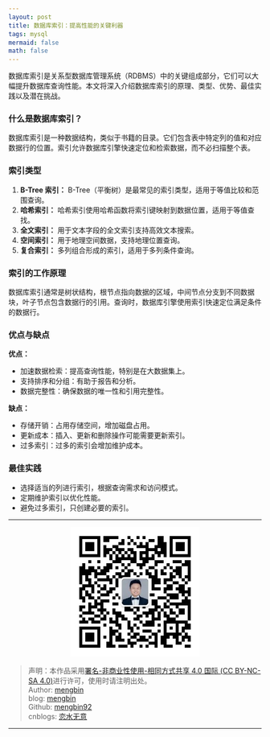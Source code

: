 ```yaml
---
layout: post
title: 数据库索引：提高性能的关键利器
tags: mysql
mermaid: false
math: false
---  
```


数据库索引是关系型数据库管理系统（RDBMS）中的关键组成部分，它们可以大幅提升数据库查询性能。本文将深入介绍数据库索引的原理、类型、优势、最佳实践以及潜在挑战。

### 什么是数据库索引？

数据库索引是一种数据结构，类似于书籍的目录。它们包含表中特定列的值和对应数据行的位置。索引允许数据库引擎快速定位和检索数据，而不必扫描整个表。

### 索引类型

1. **B-Tree 索引：** B-Tree（平衡树）是最常见的索引类型，适用于等值比较和范围查询。
2. **哈希索引：** 哈希索引使用哈希函数将索引键映射到数据位置，适用于等值查找。
3. **全文索引：** 用于文本字段的全文索引支持高效文本搜索。
4. **空间索引：** 用于地理空间数据，支持地理位置查询。
5. **复合索引：** 多列组合形成的索引，适用于多列条件查询。

### 索引的工作原理

数据库索引通常是树状结构，根节点指向数据的区域，中间节点分支到不同数据块，叶子节点包含数据行的引用。查询时，数据库引擎使用索引快速定位满足条件的数据行。

### 优点与缺点

**优点：**

- 加速数据检索：提高查询性能，特别是在大数据集上。
- 支持排序和分组：有助于报告和分析。
- 数据完整性：确保数据的唯一性和引用完整性。

**缺点：**

- 存储开销：占用存储空间，增加磁盘占用。
- 更新成本：插入、更新和删除操作可能需要更新索引。
- 过多索引：过多的索引会增加维护成本。

### 最佳实践

- 选择适当的列进行索引，根据查询需求和访问模式。
- 定期维护索引以优化性能。
- 避免过多索引，只创建必要的索引。

---

<div align="center">
  <img src="../img/qrcode_wechat.jpg" alt="孟斯特">
</div>

> 声明：本作品采用[署名-非商业性使用-相同方式共享 4.0 国际 (CC BY-NC-SA 4.0)](https://creativecommons.org/licenses/by-nc-sa/4.0/deed.zh)进行许可，使用时请注明出处。  
> Author: [mengbin](mengbin1992@outlook.com)  
> blog: [mengbin](https://mengbin.top)  
> Github: [mengbin92](https://mengbin92.github.io/)  
> cnblogs: [恋水无意](https://www.cnblogs.com/lianshuiwuyi/)  

---
